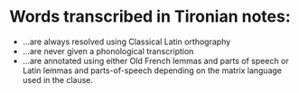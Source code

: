 Words transcribed in Tironian notes:
====================================

+ ...are always resolved using Classical Latin orthography
+ ...are never given a phonological transcription
+ ...are annotated using either Old French lemmas and parts of speech
or Latin lemmas and parts-of-speech depending on the matrix language
used in the clause.
